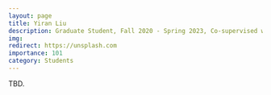 ```yaml
---
layout: page
title: Yiran Liu
description: Graduate Student, Fall 2020 - Spring 2023, Co-supervised with Prof. Yang Wu and Prof. Xin Feng. <br> Research Topic&#58; Universal Adversarial Attack. <br> Next Stop&#58; Beijing University of Posts and Telecommunications, PhD Student.
img:
redirect: https://unsplash.com
importance: 101
category: Students
---
```


TBD.
